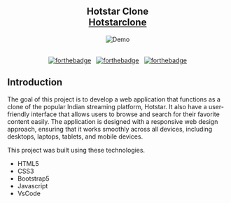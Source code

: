 <h2 align="center">
  Hotstar Clone<br/>
  <a href="https://rf2rhk.csb.app/" target="_blank">Hotstarclone</a>
</h2>
<div align="center">
  <img alt="Demo" src="demo.png" />
</div>

<br/>
<center>

[![forthebadge](https://forthebadge.com/images/badges/built-with-love.svg)](https://forthebadge.com) &nbsp;
[![forthebadge](https://forthebadge.com/images/badges/made-with-javascript.svg)](https://forthebadge.com) &nbsp;
[![forthebadge](https://forthebadge.com/images/badges/makes-people-smile.svg)](https://forthebadge.com)

</center>


## Introduction

The goal of this project is to develop a web application that functions as a clone of the popular Indian streaming platform, Hotstar. It also have a user-friendly interface that allows users to browse and search for their favorite content easily. The application is designed with a responsive web design approach, ensuring that it works smoothly across all devices, including desktops, laptops, tablets, and mobile devices.


This project was built using these technologies.

* HTML5
* CSS3
* Bootstrap5
* Javascript
* VsCode 

